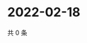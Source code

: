 # 2022-02-18

共 0 条

<!-- BEGIN WEIBO -->
<!-- 最后更新时间 Fri Feb 18 2022 21:17:46 GMT+0800 (China Standard Time) -->

<!-- END WEIBO -->
